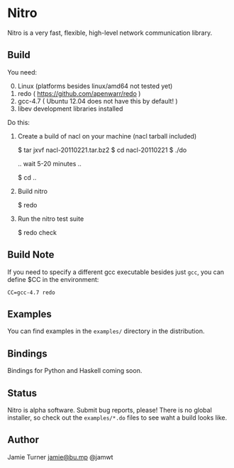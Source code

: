 Nitro
=====

Nitro is a very fast, flexible, high-level network communication
library.

Build
-----

You need:

 0. Linux (platforms besides linux/amd64 not tested yet)
 1. redo ( https://github.com/apenwarr/redo )
 2. gcc-4.7 ( Ubuntu 12.04 does not have this by default! )
 3. libev development libraries installed

Do this:

 1. Create a build of nacl on your machine (nacl tarball included)

    $ tar jxvf nacl-20110221.tar.bz2
    $ cd nacl-20110221
    $ ./do

     .. wait 5-20 minutes ..

    $ cd ..

 2. Build nitro

    $ redo

 3. Run the nitro test suite

    $ redo check

Build Note
----------

If you need to specify a different gcc executable
besides just `gcc`, you can define $CC in the environment:

    CC=gcc-4.7 redo

Examples
--------

You can find examples in the `examples/` directory in the distribution.

Bindings
--------

Bindings for Python and Haskell coming soon.

Status
------

Nitro is alpha software.  Submit bug reports, please!  There is no
global installer, so check out the `examples/*.do` files to see
waht a build looks like.

Author
------

Jamie Turner <jamie@bu.mp> @jamwt
